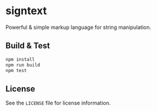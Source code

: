 # signtext

Powerful & simple markup language for string manipulation.

## Build & Test

```sh
npm install
npm run build
npm test
```

## License

See the `LICENSE` file for license information.

